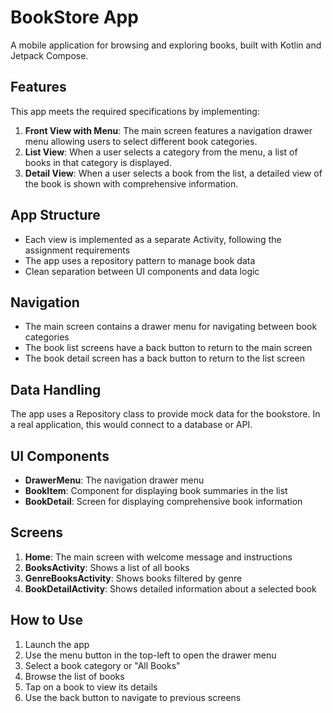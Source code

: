 # BookStore App

A mobile application for browsing and exploring books, built with Kotlin and Jetpack Compose.

## Features

This app meets the required specifications by implementing:

1. **Front View with Menu**: The main screen features a navigation drawer menu allowing users to select different book categories.
2. **List View**: When a user selects a category from the menu, a list of books in that category is displayed.
3. **Detail View**: When a user selects a book from the list, a detailed view of the book is shown with comprehensive information.

## App Structure

- Each view is implemented as a separate Activity, following the assignment requirements
- The app uses a repository pattern to manage book data
- Clean separation between UI components and data logic

## Navigation

- The main screen contains a drawer menu for navigating between book categories
- The book list screens have a back button to return to the main screen
- The book detail screen has a back button to return to the list screen

## Data Handling

The app uses a Repository class to provide mock data for the bookstore. In a real application, this would connect to a database or API.

## UI Components

- **DrawerMenu**: The navigation drawer menu
- **BookItem**: Component for displaying book summaries in the list
- **BookDetail**: Screen for displaying comprehensive book information

## Screens

1. **Home**: The main screen with welcome message and instructions
2. **BooksActivity**: Shows a list of all books
3. **GenreBooksActivity**: Shows books filtered by genre
4. **BookDetailActivity**: Shows detailed information about a selected book

## How to Use

1. Launch the app
2. Use the menu button in the top-left to open the drawer menu
3. Select a book category or "All Books"
4. Browse the list of books
5. Tap on a book to view its details
6. Use the back button to navigate to previous screens 